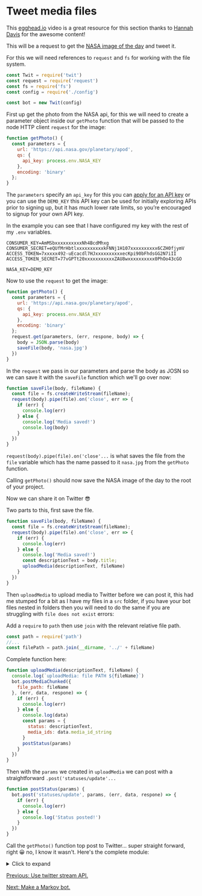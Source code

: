 # Tweet media files

This [egghead.io][egghead-media-files] video is a great resource for this section thanks to [Hannah Davis][hannah-davis] for the awesome content!

This will be a request to get the [NASA image of the day][nasa-iotd] and tweet it.

For this we will need references to `request` and `fs` for working with the file system.

```javascript
const Twit = require('twit')
const request = require('request')
const fs = require('fs')
const config = require('./config')

const bot = new Twit(config)
```

First up get the photo from the NASA api, for this we will need to create a parameter object inside our `getPhoto` function that will be passed to the node HTTP client `request` for the image:

```javascript
function getPhoto() {
  const parameters = {
    url: 'https://api.nasa.gov/planetary/apod',
    qs: {
      api_key: process.env.NASA_KEY
    },
    encoding: 'binary'
  };
}
```

The `parameters` specify an `api_key` for this you can [apply for an API key][api-apply] or you can use the `DEMO_KEY` this API key can be used for initially exploring APIs prior to signing up, but it has much lower rate limits, so you’re encouraged to signup for your own API key.

In the example you can see that I have configured my key with the rest of my `.env` variables.

```text
CONSUMER_KEY=AmMSbxxxxxxxxxxNh4BcdMhxg
CONSUMER_SECRET=eQUfMrHbtlxxxxxxxxxxkFNNj1H107xxxxxxxxxx6CZH0fjymV
ACCESS_TOKEN=7xxxxx492-uEcacdl7HJxxxxxxxxxxecKpi90bFhdsGG2N7iII
ACCESS_TOKEN_SECRET=77vGPTt20xxxxxxxxxxxZAU8wxxxxxxxxxx0PhOo43cGO

NASA_KEY=DEMO_KEY
```

Now to use the `request` to get the image:

```javascript
function getPhoto() {
  const parameters = {
    url: 'https://api.nasa.gov/planetary/apod',
    qs: {
      api_key: process.env.NASA_KEY
    },
    encoding: 'binary'
  };
  request.get(parameters, (err, respone, body) => {
    body = JSON.parse(body)
    saveFile(body, 'nasa.jpg')
  })
}
```

In the `request` we pass in our parameters and parse the body as JOSN so we can save it with the `saveFile` function which we'll go over now:

```javascript
function saveFile(body, fileName) {
  const file = fs.createWriteStream(fileName);
  request(body).pipe(file).on('close', err => {
    if (err) {
      console.log(err)
    } else {
      console.log('Media saved!')
      console.log(body)
    }
  })
}
```

`request(body).pipe(file).on('close'...` is what saves the file from the `file` variable which has the name passed to it `nasa.jpg` from the `getPhoto` function.

Calling `getPhoto()` should now save the NASA image of the day to the root of your project.

Now we can share it on Twitter 😎

Two parts to this, first save the file.

```javascript
function saveFile(body, fileName) {
  const file = fs.createWriteStream(fileName);
  request(body).pipe(file).on('close', err => {
    if (err) {
      console.log(err)
    } else {
      console.log('Media saved!')
      const descriptionText = body.title;
      uploadMedia(descriptionText, fileName)
    }
  })
}
```

Then `uploadMedia` to upload media to Twitter before we can post it, this had me stumped for a bit as I have my files in a `src` folder, if you have your bot files nested in folders then you will need to do the same if you are struggling with `file does not exist` errors:

Add a `require` to `path` then use `join` with the relevant relative file path.

```javascript
const path = require('path')
//...
const filePath = path.join(__dirname, '../' + fileName)
```

Complete function here:

```javascript
function uploadMedia(descriptionText, fileName) {
  console.log(`uploadMedia: file PATH ${fileName}`)
  bot.postMediaChunked({
    file_path: fileName
  }, (err, data, respone) => {
    if (err) {
      console.log(err)
    } else {
      console.log(data)
      const params = {
        status: descriptionText,
        media_ids: data.media_id_string
      }
      postStatus(params)
    }
  })
}
```

Then with the `params` we created in `uploadMedia` we can post with a straightforward `.post('statuses/update'...`

```javascript
function postStatus(params) {
  bot.post('statuses/update', params, (err, data, respone) => {
    if (err) {
      console.log(err)
    } else {
      console.log('Status posted!')
    }
  })
}
```

Call the `getPhoto()` function top post to Twitter... super straight forward, right 😀 no, I know it wasn't. Here's the complete module:

<details>
  <summary>Click to expand</summary>

```javascript
const Twit = require('twit')
const request = require('request')
const fs = require('fs')
const config = require('./config')
const path = require('path')

const bot = new Twit(config)

function getPhoto() {
  const parameters = {
    url: 'https://api.nasa.gov/planetary/apod',
    qs: {
      api_key: process.env.NASA_KEY
    },
    encoding: 'binary'
  }
  request.get(parameters, (err, respone, body) => {
    body = JSON.parse(body)
    saveFile(body, 'nasa.jpg')
  })
}

function saveFile(body, fileName) {
  const file = fs.createWriteStream(fileName)
  request(body).pipe(file).on('close', err => {
    if (err) {
      console.log(err)
    } else {
      console.log('Media saved!')
      const descriptionText = body.title
      uploadMedia(descriptionText, fileName)
    }
  })
}

function uploadMedia(descriptionText, fileName) {
  const filePath = path.join(__dirname, `../${fileName}`)
  console.log(`file PATH ${filePath}`)
  bot.postMediaChunked({
    file_path: filePath
  }, (err, data, respone) => {
    if (err) {
      console.log(err)
    } else {
      console.log(data)
      const params = {
        status: descriptionText,
        media_ids: data.media_id_string
      }
      postStatus(params)
    }
  })
}

function postStatus(params) {
  bot.post('statuses/update', params, (err, data, respone) => {
    if (err) {
      console.log(err)
    } else {
      console.log('Status posted!')
    }
  })
}

getPhoto()
```
</details>

[Previous: Use twitter stream API.](05-use-twitter-stream-api.md#use-twitter-stream-api)

[Next: Make a Markov bot.](07-make-a-markov-bot.md#make-a-markov-bot)

<!-- links -->
[egghead-media-files]: https://egghead.io/lessons/node-js-tweet-media-files-with-twit-js
[hannah-davis]: https://egghead.io/instructors/hannah-davis
[nasa-iotd]: https://www.nasa.gov/multimedia/imagegallery/iotd.html
[api-apply]: https://api.nasa.gov/index.html#apply-for-an-api-key
